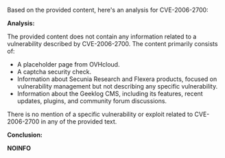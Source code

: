 Based on the provided content, here's an analysis for CVE-2006-2700:

**Analysis:**

The provided content does not contain any information related to a vulnerability described by CVE-2006-2700. The content primarily consists of:

*   A placeholder page from OVHcloud.
*   A captcha security check.
*   Information about Secunia Research and Flexera products, focused on vulnerability management but not describing any specific vulnerability.
*   Information about the Geeklog CMS, including its features, recent updates, plugins, and community forum discussions.

There is no mention of a specific vulnerability or exploit related to CVE-2006-2700 in any of the provided text.

**Conclusion:**

**NOINFO**